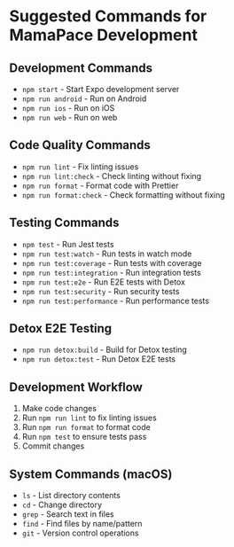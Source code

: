 # Suggested Commands for MamaPace Development

## Development Commands
- `npm start` - Start Expo development server
- `npm run android` - Run on Android
- `npm run ios` - Run on iOS  
- `npm run web` - Run on web

## Code Quality Commands
- `npm run lint` - Fix linting issues
- `npm run lint:check` - Check linting without fixing
- `npm run format` - Format code with Prettier
- `npm run format:check` - Check formatting without fixing

## Testing Commands
- `npm test` - Run Jest tests
- `npm run test:watch` - Run tests in watch mode
- `npm run test:coverage` - Run tests with coverage
- `npm run test:integration` - Run integration tests
- `npm run test:e2e` - Run E2E tests with Detox
- `npm run test:security` - Run security tests
- `npm run test:performance` - Run performance tests

## Detox E2E Testing
- `npm run detox:build` - Build for Detox testing
- `npm run detox:test` - Run Detox E2E tests

## Development Workflow
1. Make code changes
2. Run `npm run lint` to fix linting issues
3. Run `npm run format` to format code
4. Run `npm test` to ensure tests pass
5. Commit changes

## System Commands (macOS)
- `ls` - List directory contents
- `cd` - Change directory
- `grep` - Search text in files
- `find` - Find files by name/pattern
- `git` - Version control operations